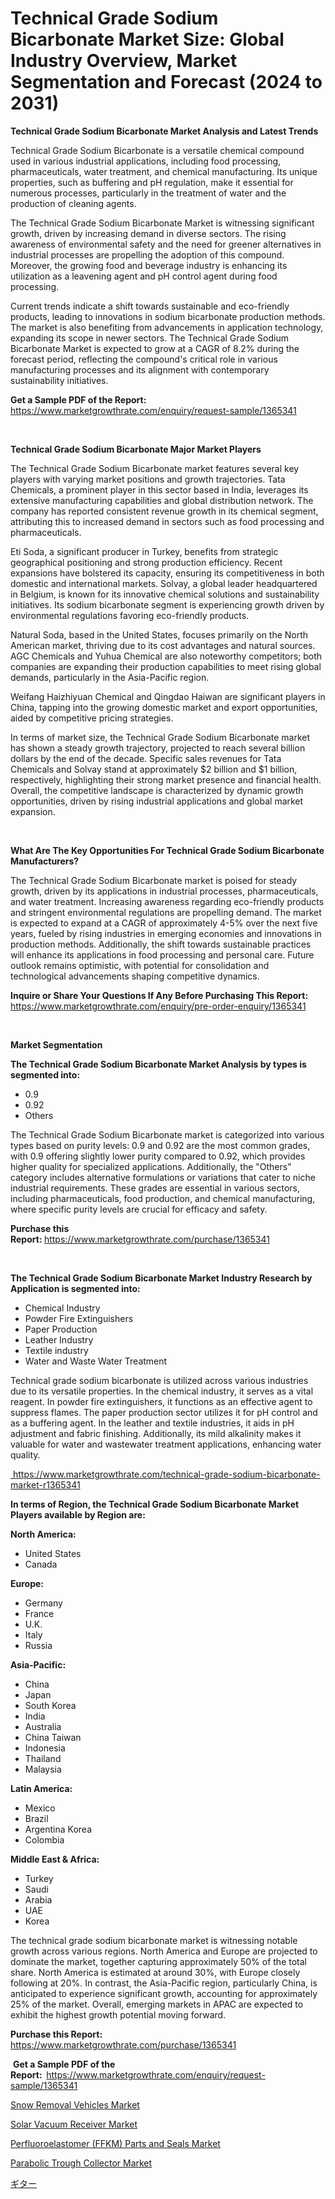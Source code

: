 <p><h1>Technical Grade Sodium Bicarbonate Market Size: Global Industry Overview, Market Segmentation and Forecast (2024 to 2031)</h1></p><p><strong>Technical Grade Sodium Bicarbonate Market Analysis and Latest Trends</strong></p>
<p><p>Technical Grade Sodium Bicarbonate is a versatile chemical compound used in various industrial applications, including food processing, pharmaceuticals, water treatment, and chemical manufacturing. Its unique properties, such as buffering and pH regulation, make it essential for numerous processes, particularly in the treatment of water and the production of cleaning agents.</p><p>The Technical Grade Sodium Bicarbonate Market is witnessing significant growth, driven by increasing demand in diverse sectors. The rising awareness of environmental safety and the need for greener alternatives in industrial processes are propelling the adoption of this compound. Moreover, the growing food and beverage industry is enhancing its utilization as a leavening agent and pH control agent during food processing.</p><p>Current trends indicate a shift towards sustainable and eco-friendly products, leading to innovations in sodium bicarbonate production methods. The market is also benefiting from advancements in application technology, expanding its scope in newer sectors. The Technical Grade Sodium Bicarbonate Market is expected to grow at a CAGR of 8.2% during the forecast period, reflecting the compound's critical role in various manufacturing processes and its alignment with contemporary sustainability initiatives.</p></p>
<p><strong>Get a Sample PDF of the Report:&nbsp;</strong> <a href="https://www.marketgrowthrate.com/enquiry/request-sample/1365341">https://www.marketgrowthrate.com/enquiry/request-sample/1365341</a></p>
<p>&nbsp;</p>
<p><strong>Technical Grade Sodium Bicarbonate Major Market Players</strong></p>
<p><p>The Technical Grade Sodium Bicarbonate market features several key players with varying market positions and growth trajectories. Tata Chemicals, a prominent player in this sector based in India, leverages its extensive manufacturing capabilities and global distribution network. The company has reported consistent revenue growth in its chemical segment, attributing this to increased demand in sectors such as food processing and pharmaceuticals.</p><p>Eti Soda, a significant producer in Turkey, benefits from strategic geographical positioning and strong production efficiency. Recent expansions have bolstered its capacity, ensuring its competitiveness in both domestic and international markets. Solvay, a global leader headquartered in Belgium, is known for its innovative chemical solutions and sustainability initiatives. Its sodium bicarbonate segment is experiencing growth driven by environmental regulations favoring eco-friendly products.</p><p>Natural Soda, based in the United States, focuses primarily on the North American market, thriving due to its cost advantages and natural sources. AGC Chemicals and Yuhua Chemical are also noteworthy competitors; both companies are expanding their production capabilities to meet rising global demands, particularly in the Asia-Pacific region.</p><p>Weifang Haizhiyuan Chemical and Qingdao Haiwan are significant players in China, tapping into the growing domestic market and export opportunities, aided by competitive pricing strategies.</p><p>In terms of market size, the Technical Grade Sodium Bicarbonate market has shown a steady growth trajectory, projected to reach several billion dollars by the end of the decade. Specific sales revenues for Tata Chemicals and Solvay stand at approximately $2 billion and $1 billion, respectively, highlighting their strong market presence and financial health. Overall, the competitive landscape is characterized by dynamic growth opportunities, driven by rising industrial applications and global market expansion.</p></p>
<p>&nbsp;</p>
<p><strong>What Are The Key Opportunities For Technical Grade Sodium Bicarbonate Manufacturers?</strong></p>
<p><p>The Technical Grade Sodium Bicarbonate market is poised for steady growth, driven by its applications in industrial processes, pharmaceuticals, and water treatment. Increasing awareness regarding eco-friendly products and stringent environmental regulations are propelling demand. The market is expected to expand at a CAGR of approximately 4-5% over the next five years, fueled by rising industries in emerging economies and innovations in production methods. Additionally, the shift towards sustainable practices will enhance its applications in food processing and personal care. Future outlook remains optimistic, with potential for consolidation and technological advancements shaping competitive dynamics.</p></p>
<p><strong>Inquire or Share Your Questions If Any Before Purchasing This Report:</strong> <a href="https://www.marketgrowthrate.com/enquiry/pre-order-enquiry/1365341">https://www.marketgrowthrate.com/enquiry/pre-order-enquiry/1365341</a></p>
<p>&nbsp;</p>
<p><strong>Market Segmentation</strong></p>
<p><strong>The Technical Grade Sodium Bicarbonate Market Analysis by types is segmented into:</strong></p>
<p><ul><li>0.9</li><li>0.92</li><li>Others</li></ul></p>
<p><p>The Technical Grade Sodium Bicarbonate market is categorized into various types based on purity levels: 0.9 and 0.92 are the most common grades, with 0.9 offering slightly lower purity compared to 0.92, which provides higher quality for specialized applications. Additionally, the "Others" category includes alternative formulations or variations that cater to niche industrial requirements. These grades are essential in various sectors, including pharmaceuticals, food production, and chemical manufacturing, where specific purity levels are crucial for efficacy and safety.</p></p>
<p><strong>Purchase this Report:&nbsp;</strong><a href="https://www.marketgrowthrate.com/purchase/1365341">https://www.marketgrowthrate.com/purchase/1365341</a></p>
<p>&nbsp;</p>
<p><strong>The Technical Grade Sodium Bicarbonate Market Industry Research by Application is segmented into:</strong></p>
<p><ul><li>Chemical Industry</li><li>Powder Fire Extinguishers</li><li>Paper Production</li><li>Leather Industry</li><li>Textile industry</li><li>Water and Waste Water Treatment</li></ul></p>
<p><p>Technical grade sodium bicarbonate is utilized across various industries due to its versatile properties. In the chemical industry, it serves as a vital reagent. In powder fire extinguishers, it functions as an effective agent to suppress flames. The paper production sector utilizes it for pH control and as a buffering agent. In the leather and textile industries, it aids in pH adjustment and fabric finishing. Additionally, its mild alkalinity makes it valuable for water and wastewater treatment applications, enhancing water quality.</p></p>
<p><a href="https://www.marketgrowthrate.com/technical-grade-sodium-bicarbonate-market-r1365341">&nbsp;https://www.marketgrowthrate.com/technical-grade-sodium-bicarbonate-market-r1365341</a></p>
<p><strong>In terms of Region, the Technical Grade Sodium Bicarbonate Market Players available by Region are:</strong></p>
<p>
    <p> <strong> North America: </strong>
        <ul>
            <li>United States</li>
            <li>Canada</li>
        </ul>
        </p> 
    <p> <strong> Europe: </strong>
        <ul>
            <li>Germany</li>
            <li>France</li>
            <li>U.K.</li>
            <li>Italy</li>
            <li>Russia</li>
        </ul>
        </p> 
    <p> <strong> Asia-Pacific: </strong>
        <ul>
            <li>China</li>
            <li>Japan</li>
            <li>South Korea</li>
            <li>India</li>
            <li>Australia</li>
            <li>China Taiwan</li>
            <li>Indonesia</li>
            <li>Thailand</li>
            <li>Malaysia</li>
        </ul>
        </p> 
    <p> <strong> Latin America: </strong>
        <ul>
            <li>Mexico</li>
            <li>Brazil</li>
            <li>Argentina Korea</li>
            <li>Colombia</li>
        </ul>
        </p> 
    <p> <strong> Middle East & Africa: </strong>
        <ul>
            <li>Turkey</li>
            <li>Saudi</li>
            <li>Arabia</li>
            <li>UAE</li>
            <li>Korea</li>
        </ul>
    </p>
    </p>
<p><p>The technical grade sodium bicarbonate market is witnessing notable growth across various regions. North America and Europe are projected to dominate the market, together capturing approximately 50% of the total share. North America is estimated at around 30%, with Europe closely following at 20%. In contrast, the Asia-Pacific region, particularly China, is anticipated to experience significant growth, accounting for approximately 25% of the market. Overall, emerging markets in APAC are expected to exhibit the highest growth potential moving forward.</p></p>
<p><strong>Purchase this Report: </strong><a href="https://www.marketgrowthrate.com/purchase/1365341">https://www.marketgrowthrate.com/purchase/1365341</a></p>
<p>&nbsp;<strong>Get a Sample PDF of the Report:&nbsp;&nbsp;</strong><a href="https://www.marketgrowthrate.com/enquiry/request-sample/1365341">https://www.marketgrowthrate.com/enquiry/request-sample/1365341</a></p>
<p><strong></strong></p>
<p><p><a href="https://www.linkedin.com/pulse/how-snow-removal-vehicles-market-evolved-key-trends-regional-qni4c?trackingId=8AhdhNzYRh2lID3%2BaKEQvw%3D%3D">Snow Removal Vehicles Market</a></p><p><a href="https://github.com/NargisHussain75/Market-Research-Report-List-1/blob/main/solar-vacuum-receiver-market.md">Solar Vacuum Receiver Market</a></p><p><a href="https://issuu.com/reportprime-2/docs/perfluoroelastomer-ffkm-parts-and-s_43a17ed2e8a589">Perfluoroelastomer (FFKM) Parts and Seals Market</a></p><p><a href="https://github.com/FlorianWolf90/Market-Research-Report-List-1/blob/main/parabolic-trough-collector-market.md">Parabolic Trough Collector Market</a></p><p><a href="https://medium.com/@krishnaknhne/%E3%82%B0%E3%83%AD%E3%83%BC%E3%83%90%E3%83%AB%E3%82%AE%E3%82%BF%E3%83%BC%E5%B8%82%E5%A0%B4%E3%81%AE%E8%A6%8F%E6%A8%A1%E3%81%A8%E5%B8%82%E5%A0%B4%E5%8B%95%E5%90%91%E5%88%86%E6%9E%90-%E5%9C%B0%E5%9F%9F%E5%88%A5%E5%B1%95%E6%9C%9B-%E7%AB%B6%E4%BA%89%E6%88%A6%E7%95%A5%E3%81%AE%E4%BA%88%E6%B8%AC-2024%E5%B9%B4%E3%81%8B%E3%82%892031%E5%B9%B4%E3%81%BE%E3%81%A7-bb5170bfb7c7?postPublishedType=repub">ギター</a></p></p>